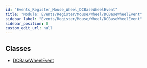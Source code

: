 ```yaml
---
id: "Events_Register_Mouse_Wheel_DCBaseWheelEvent"
title: "Module: Events/Register/Mouse/Wheel/DCBaseWheelEvent"
sidebar_label: "Events/Register/Mouse/Wheel/DCBaseWheelEvent"
sidebar_position: 0
custom_edit_url: null
---
```


## Classes

- [DCBaseWheelEvent](../classes/Events_Register_Mouse_Wheel_DCBaseWheelEvent.DCBaseWheelEvent.md)
